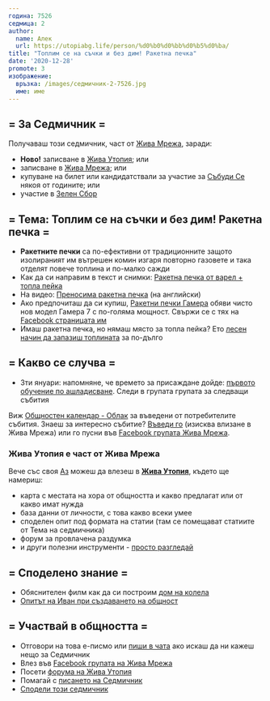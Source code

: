 ```yaml
---
година: 7526
седмица: 2
author: 
  name: Алек
  url: https://utopiabg.life/person/%d0%b0%d0%bb%d0%b5%d0%ba/
title: "Топлим се на съчки и без дим! Ракетна печка"
date: '2020-12-28'
promote: 3
изображение:
  връзка: /images/седмичник-2-7526.jpg
  име: име
---
```


## = За Седмичник =

Получаваш този седмичник, част от [Жива Мрежа](https://zhiva.be), заради:
- **Ново!** записване в [Жива Утопия](https://utopiabg.life/); или
- записване в [Жива Мрежа](https://zhiva.be); или
- купуване на билет или кандидатствали за участие за [Събуди Се](https://wakeup-bg.com) някоя от годините; или
- участие в [Зелен Сбор](http://greenassn.com/)

## = Тема: Топлим се на съчки и без дим! Ракетна печка =
- **Ракетните печки** са по-ефективни от традиционните защото изолираният им вътрешен комин изгаря повторно газовете и така отделят повече топлина и по-малко сажди
- Как да си направим в текст и снимки: [Ракетна печка от варел + топла пейка](https://utopiabg.life/diy/%d1%82%d0%be%d0%bf%d0%bb%d0%b8%d0%bc-%d1%81%d0%b5-%d0%bd%d0%b0-%d1%81%d1%8a%d1%87%d0%ba%d0%b8-%d0%b8-%d0%b1%d0%b5%d0%b7-%d0%b4%d0%b8%d0%bc-%d1%81-%d1%80%d0%b0%d0%ba%d0%b5%d1%82%d0%bd%d0%b0-%d0%bf/)
- На видео: [Преносима ракетна печка](https://youtu.be/GkHOwmKyL7A) (на английски)
- Ако предпочиташ да си купиш, [Ракетни печки Гамера](http://gamera.eu/) обяви чисто нов модел Гамера 7 с по-голяма мощност. Свържи се с тях на [Facebook страницата им](https://www.facebook.com/RocketHeaterGamera)
- Имаш ракетна печка, но нямаш място за топла пейка? Ето [лесен начин да запазиш топлината](https://www.facebook.com/photo?fbid=10158010405819585&set=a.10153704718934585) за по-дълго

## = Какво се случва =
- 3ти януари: напомняне, че времето за присаждане дойде: [първото обучение по ашладисване](https://www.facebook.com/groups/1571876816229809/permalink/3666014306816039/). Следи в групата групата за следващи събития

Виж [Общностен календар - Облак](https://oblak.otselo.eu/apps/calendar/p/6Fmi34fsk8did8Yb) за въведени от потребителите събития.
Знаеш за интересно събитие? [Въведи го](https://oblak.otselo.eu/apps/calendar/dayGridMonth/now#) (изисква влизане в Жива Мрежа) или го пусни във [Facebook групата Жива Мрежа](https://www.facebook.com/groups/718510265727972).


### Жива Утопия е част от Жива Мрежа

Вече със своя [Аз](https://az.zhiva.be/auth/realms/zhiva-mrezha/account) можеш да влезеш в **[Жива Утопия](https://utopiabg.life/)**, където ще намериш:
 - карта с местата на хора от общността и какво предлагат или от какво имат нужда
 - база данни от личности, с това какво всеки умее
 - споделен опит под формата на статии (там се помещават статиите от Тема на седмичника)
 - форум за провлачена раздумка
 - и други полезни инструменти - [просто разгледай](https://utopiabg.life)

## = Споделено знание =
* Обяснителен филм как да си построим [дом на колела](https://utopiabg.life/diy/%d0%b4%d0%be%d0%bc-%d0%bd%d0%b0-%d0%ba%d0%be%d0%bb%d0%b5%d0%bb%d0%b0/)
* [Опитът на Иван при създаването на общност](https://utopiabg.life/diy/%d0%be%d0%bf%d0%b8%d1%82%d1%8a%d1%82-%d0%bd%d0%b0-%d0%b8%d0%b2%d0%b0%d0%bd-%d0%bf%d1%80%d0%b8-%d1%81%d1%8a%d0%b7%d0%b4%d0%b0%d0%b2%d0%b0%d0%bd%d0%b5%d1%82%d0%be-%d0%bd%d0%b0-%d0%be%d0%b1%d1%89%d0%bd/)

## = Участвай в общността =
* Отговори на това е-писмо или [пиши в чата](https://oblak.otselo.eu/call/7iuqaeci) ако искаш да ни кажеш нещо за Седмичник
* Влез във [Facebook групата на Жива Мрежа](https://www.facebook.com/groups/718510265727972)
* Посети [форума на Жива Утопия](https://utopiabg.life/forums/)
* Помагай с [писането на Седмичник](https://oblak.otselo.eu/apps/deck/#/board/5/details)
* [Сподели този седмичник](https://zhiva.be/%D1%81%D0%B5%D0%B4%D0%BC%D0%B8%D1%87%D0%BD%D0%B8%D0%BA/7526-2/)
